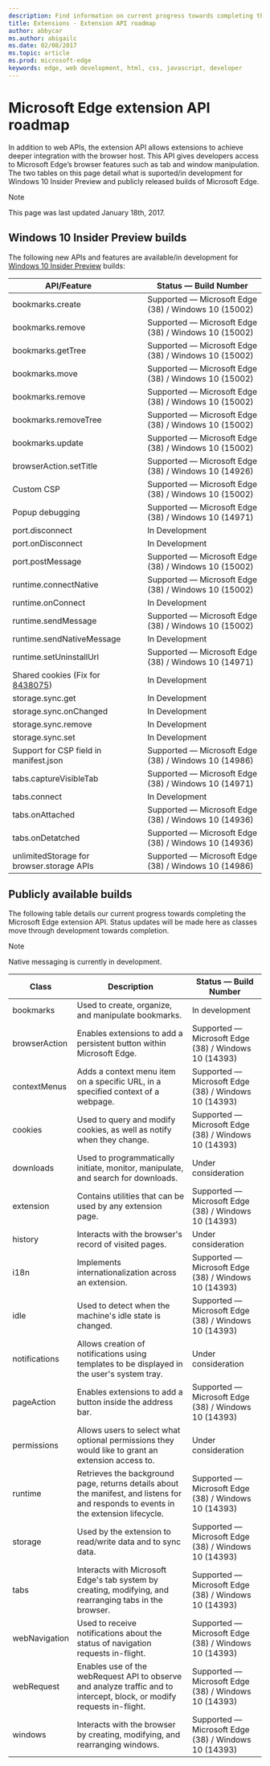 ---description: Find information on current progress towards completing the Microsoft Edge extension API.
title: Extensions - Extension API roadmap
author: abbycar
ms.author: abigailc
ms.date: 02/08/2017
ms.topic: article
ms.prod: microsoft-edge
keywords: edge, web development, html, css, javascript, developer
---# Microsoft Edge extension API roadmapIn addition to web APIs, the extension API allows extensions to achieve deeper integration with the browser host. This API gives developers access to Microsoft Edge’s browser features such as tab and window manipulation. The two tables on this page detail what is suported/in development for Windows 10 Insider Preview and publicly released builds of Microsoft Edge.> [!NOTE]> This page was last updated January 18th, 2017.## Windows 10 Insider Preview buildsThe following new APIs and features are available/in development for [Windows 10 Insider Preview](https://insider.windows.com/) builds:| API/Feature        | Status — Build Number|---------------|--------------|bookmarks.create | Supported — Microsoft Edge (38) / Windows 10 (15002)bookmarks.remove | Supported — Microsoft Edge (38) / Windows 10 (15002)bookmarks.getTree | Supported — Microsoft Edge (38) / Windows 10 (15002)bookmarks.move | Supported — Microsoft Edge (38) / Windows 10 (15002)bookmarks.remove | Supported — Microsoft Edge (38) / Windows 10 (15002)bookmarks.removeTree | Supported — Microsoft Edge (38) / Windows 10 (15002)bookmarks.update | Supported — Microsoft Edge (38) / Windows 10 (15002)browserAction.setTitle | Supported — Microsoft Edge (38) / Windows 10 (14926)Custom CSP | Supported — Microsoft Edge (38) / Windows 10 (15002)Popup debugging | Supported — Microsoft Edge (38) / Windows 10 (14971)port.disconnect |In Developmentport.onDisconnect |In Developmentport.postMessage | Supported — Microsoft Edge (38) / Windows 10 (15002)runtime.connectNative | Supported — Microsoft Edge (38) / Windows 10 (15002)runtime.onConnect | In Developmentruntime.sendMessage | Supported — Microsoft Edge (38) / Windows 10 (15002)runtime.sendNativeMessage | In Developmentruntime.setUninstallUrl | Supported — Microsoft Edge (38) / Windows 10 (14971)Shared cookies (Fix for [8438075](https://developer.microsoft.com/en-us/microsoft-edge/platform/issues/8438075/)) |In Developmentstorage.sync.get |In Developmentstorage.sync.onChanged |In Developmentstorage.sync.remove |In Developmentstorage.sync.set |In DevelopmentSupport for CSP field in manifest.json | Supported — Microsoft Edge (38) / Windows 10 (14986)tabs.captureVisibleTab | Supported — Microsoft Edge (38) / Windows 10 (14971)tabs.connect |In Developmenttabs.onAttached | Supported — Microsoft Edge (38) / Windows 10 (14936)tabs.onDetatched | Supported — Microsoft Edge (38) / Windows 10 (14936)unlimitedStorage for browser.storage APIs |Supported — Microsoft Edge (38) / Windows 10 (14986)## Publicly available buildsThe following table details our current progress towards completing the Microsoft Edge extension API. Status updates will be made here as classes move through development towards completion.> [!NOTE]> Native messaging is currently in development.| Class         | Description | Status — Build Number|---------------|--------------|---------------------|bookmarks     | Used to create, organize, and manipulate bookmarks. | In development |browserAction | Enables extensions to add a persistent button within Microsoft Edge. | Supported — Microsoft Edge (38) / Windows 10 (14393)contextMenus  | Adds a context menu item on a specific URL, in a specified context of a webpage. | Supported — Microsoft Edge (38) / Windows 10 (14393)cookies       | Used to query and modify cookies, as well as notify when they change. | Supported — Microsoft Edge (38) / Windows 10 (14393) |downloads     | Used to programmatically initiate, monitor, manipulate, and search for downloads. | Under consideration |extension     | Contains utilities that can be used by any extension page. | Supported — Microsoft Edge (38) / Windows 10 (14393)      |history       | Interacts with the browser's record of visited pages. | Under consideration |i18n          | Implements internationalization across an extension. | Supported — Microsoft Edge (38) / Windows 10 (14393)      |idle          | Used to detect when the machine's idle state is changed. | Supported — Microsoft Edge (38) / Windows 10 (14393) |notifications | Allows creation of notifications using templates to be displayed in the user's system tray. | Under consideration |pageAction    | Enables extensions to add a button inside the address bar. | Supported — Microsoft Edge (38) / Windows 10 (14393)      |permissions   | Allows users to select what optional permissions they would like to grant an extension access to. | Under considerationruntime       | Retrieves the background page, returns details about the manifest, and listens for and responds to events in the extension lifecycle. | Supported — Microsoft Edge (38) / Windows 10 (14393)storage       | Used by the extension to read/write data and to sync data. | Supported — Microsoft Edge (38) / Windows 10 (14393)tabs          | Interacts with Microsoft Edge's tab system by creating, modifying, and rearranging tabs in the browser. | Supported — Microsoft Edge (38) / Windows 10 (14393)webNavigation | Used to receive notifications about the status of navigation requests in-flight. | Supported — Microsoft Edge (38) / Windows 10 (14393)webRequest    | Enables use of the webRequest API to observe and analyze traffic and to intercept, block, or modify requests in-flight. | Supported — Microsoft Edge (38) / Windows 10 (14393)windows       | Interacts with the browser by creating, modifying, and rearranging windows. | Supported — Microsoft Edge (38) / Windows 10 (14393)